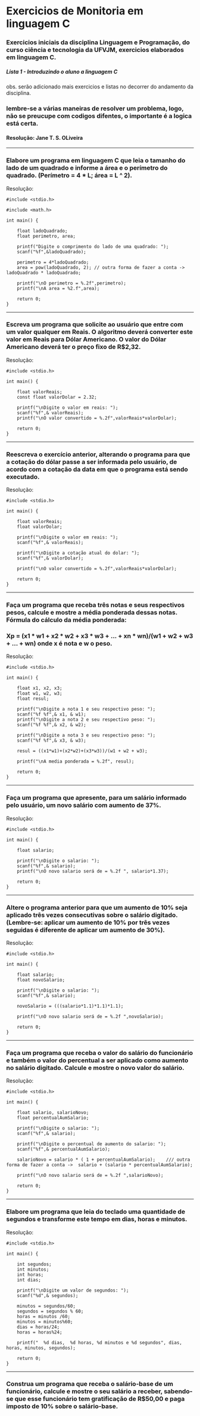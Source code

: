 # Exercicios de Monitoria em linguagem C
### Exercicios iniciais da disciplina Linguagem e Programação, do curso ciência e tecnologia da UFVJM, exercicios elaborados em linguagem C.

##### Lista 1 - Introduzindo o aluno a linguagem C

obs. serão adicionado mais exercicios e listas no decorrer do andamento da disciplina.

### lembre-se a várias maneiras de resolver um problema, logo, não se preucupe com codigos difentes, o importante é a logica está certa.

#### Resolução: Jane T. S. OLiveira
---------------------------------------------------------------------------------------------------------------------

### Elabore um programa em linguagem C que leia o tamanho do lado de um quadrado e informe a área e o perímetro do quadrado. (Perímetro = 4 * L; área = L ^ 2).

Resolução:

    #include <stdio.h>

    #include <math.h>

    int main() {

        float ladoQuadrado;
        float perimetro, area;

        printf("Digite o comprimento do lado de uma quadrado: ");
        scanf("%f",&ladoQuadrado);

        perimetro = 4*ladoQuadrado;
        area = pow(ladoQuadrado, 2); // outra forma de fazer a conta ->  ladoQuadrado * ladoQuadrado;

        printf("\nO perimetro = %.2f",perimetro);
        printf("\nA area = %2.f",area);

        return 0;
    }

---------------------------------------------------------------------------------------------------------------------

### Escreva um programa que solicite ao usuário que entre com um valor qualquer em Reais. O algoritmo deverá converter este valor em Reais para Dólar Americano. O valor do Dólar Americano deverá ter o preço fixo de R$2,32.

Resolução:

    #include <stdio.h>

    int main() {

        float valorReais;
        const float valorDolar = 2.32;

        printf("\nDigite o valor em reais: ");
        scanf("%f",& valorReais);
        printf("\nO valor convertido = %.2f",valorReais*valorDolar);

        return 0;
    }


---------------------------------------------------------------------------------------------------------------------

### Reescreva o exercício anterior, alterando o programa para que a cotação do dólar passe a ser informada pelo usuário, de acordo com a cotação da data em que o programa está sendo executado. 

Resolução:

    #include <stdio.h>

    int main() {

        float valorReais;
        float valorDolar;

        printf("\nDigite o valor em reais: ");
        scanf("%f",& valorReais);

        printf("\nDigite a cotação atual do dolar: ");
        scanf("%f",& valorDolar);

        printf("\nO valor convertido = %.2f",valorReais*valorDolar);

        return 0;
    }


---------------------------------------------------------------------------------------------------------------------

### Faça um programa que receba três notas e seus respectivos pesos, calcule e mostre a média ponderada dessas notas. Fórmula do cálculo da média ponderada: 

### Xp = (x1 * w1 + x2  * w2 + x3 * w3 + ... + xn * wn)/(w1 + w2 + w3 + ... + wn)   onde x é nota e w o peso.

Resolução: 

    #include <stdio.h>

    int main() {

        float x1, x2, x3;
        float w1, w2, w3;
        float resul;

        printf("\nDigite a nota 1 e seu respectivo peso: ");
        scanf("%f %f",& x1, & w1);
        printf("\nDigite a nota 2 e seu respectivo peso: ");
        scanf("%f %f",& x2, & w2);

        printf("\nDigite a nota 3 e seu respectivo peso: ");
        scanf("%f %f",& x3, & w3);

        resul = ((x1*w1)+(x2*w2)+(x3*w3))/(w1 + w2 + w3);

        printf("\nA media ponderada = %.2f", resul);

        return 0;
    }

---------------------------------------------------------------------------------------------------------------------

### Faça um programa que apresente, para um salário informado pelo usuário, um novo salário com aumento de 37%.

Resolução:

    #include <stdio.h>

    int main() {

        float salario;

        printf("\nDigite o salario: ");
        scanf("%f",& salario);
        printf("\nO novo salario será de = %.2f ", salario*1.37);

        return 0;
    }

---------------------------------------------------------------------------------------------------------------------

### Altere o programa anterior para que um aumento de 10% seja aplicado três vezes consecutivas sobre o salário digitado. (Lembre-se: aplicar um aumento de 10% por três vezes seguidas é diferente de aplicar um aumento de 30%). 

Resolução:

    #include <stdio.h>

    int main() {

        float salario;
        float novoSalario;

        printf("\nDigite o salario: ");
        scanf("%f",& salario);

        novoSalario = (((salario*1.1)*1.1)*1.1);

        printf("\nO novo salario será de = %.2f ",novoSalario);

        return 0;
    }

---------------------------------------------------------------------------------------------------------------------


###  Faça um programa que receba o valor do salário do funcionário e também o valor do percentual a ser aplicado como aumento no salário digitado. Calcule e mostre o novo valor do salário. 

Resolução:

    #include <stdio.h>

    int main() {

        float salario, salarioNovo;
        float percentualAumSalario;

        printf("\nDigite o salario: ");
        scanf("%f",& salario);

        printf("\nDigite o percentual de aumento do salario: ");
        scanf("%f",& percentualAumSalario);

        salarioNovo = salario * ( 1 + percentualAumSalario);    /// outra forma de fazer a conta ->  salario + (salario * percentualAumSalario);

        printf("\nO novo salario será de = %.2f ",salarioNovo);

        return 0;
    }


---------------------------------------------------------------------------------------------------------------------

### Elabore um programa que leia do teclado uma quantidade de segundos e transforme este tempo em dias, horas e minutos. 

Resolução:

    #include <stdio.h>

    int main() { 

        int segundos;
        int minutos;
        int horas;
        int dias;

        printf("\nDigite um valor de segundos: ");
        scanf("%d",& segundos);

        minutos = segundos/60;
        segundos = segundos % 60;
        horas = minutos /60;
        minutos = minutos%60;
        dias = horas/24;
        horas = horas%24;

        printf("  %d dias,  %d horas, %d minutos e %d segundos", dias, horas, minutos, segundos);

        return 0;
    }

---------------------------------------------------------------------------------------------------------------------

### Construa um programa que receba o salário-base de um funcionário, calcule e mostre o seu salário a receber, sabendo-se que esse funcionário tem gratificação de R$50,00 e paga imposto de 10% sobre o salário-base.

